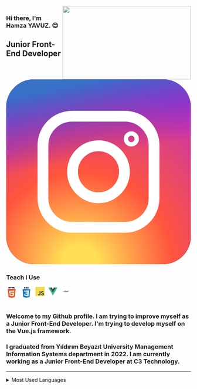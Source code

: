 <img src="https://media.giphy.com/media/OF0yOAufcWLfi/giphy.gif" align="right" width="350" height="200">    

### Hi there, I'm Hamza YAVUZ.  :blush: 

## Junior Front-End Developer 
<br>
<svg xmlns="http://www.w3.org/2000/svg" xmlns:xlink="http://www.w3.org/1999/xlink"
aria-label="Instagram" role="img"
viewBox="0 0 512 512"><rect
width="512" height="512"
rx="15%"
id="b"/><use fill="url(#a)" xlink:href="#b"/><use fill="url(#c)" xlink:href="#b"/><radialGradient
id="a" cx=".4" cy="1" r="1"><stop offset=".1" stop-color="#fd5"/><stop offset=".5" stop-color="#ff543e"/><stop offset="1" stop-color="#c837ab"/></radialGradient><linearGradient
id="c" x2=".2" y2="1"><stop offset=".1" stop-color="#3771c8"/><stop offset=".5" stop-color="#60f" stop-opacity="0"/></linearGradient><g
fill="none" stroke="#fff" stroke-width="30"><rect width="308" height="308" x="102" y="102" rx="81"/><circle cx="256" cy="256" r="72"/><circle cx="347" cy="165" r="6"/></g></svg>
<br>

### Teach I Use
<div style="display:flex; justify-content:"space-between"">
<img src="https://raw.githubusercontent.com/github/explore/80688e429a7d4ef2fca1e82350fe8e3517d3494d/topics/html/html.png" width="30" height="30" style="margin-right:10px;">
<img src="https://raw.githubusercontent.com/github/explore/80688e429a7d4ef2fca1e82350fe8e3517d3494d/topics/css/css.png" width="30" height="30" style="margin-right:10px;">
<img src="https://raw.githubusercontent.com/github/explore/80688e429a7d4ef2fca1e82350fe8e3517d3494d/topics/javascript/javascript.png" width="25" height="25" style="margin-right:10px;">
<img src="https://raw.githubusercontent.com/github/explore/80688e429a7d4ef2fca1e82350fe8e3517d3494d/topics/vue/vue.png" width="25" height="25" style="margin-right:10px;">
<img src="https://raw.githubusercontent.com/github/explore/80688e429a7d4ef2fca1e82350fe8e3517d3494d/topics/jquery/jquery.png" width="25" height="25" style="margin-right:10px;">
  </div>
<br>

### Welcome to my Github profile. I am trying to improve myself as a Junior Front-End Developer. I'm trying to develop myself on the Vue.js framework.

### I graduated from Yıldırım Beyazıt University Management Information Systems department in 2022. I am currently working as a Junior Front-End Developer at C3 Technology.
<hr>

<details>
<summary> Most Used Languages</summary>
<img src="https://github-readme-stats.vercel.app/api/top-langs/?username=HamzaYavuz&theme=dark">
</details>
